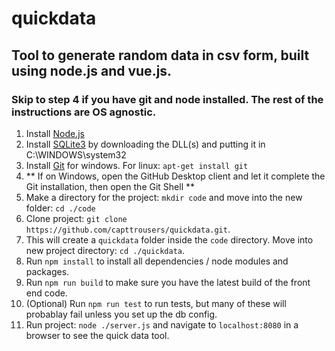 # quickdata

## Tool to generate random data in csv form, built using node.js and vue.js.

### Skip to step 4 if you have git and node installed. The rest of the instructions are OS agnostic.

1. Install [Node.js](https://nodejs.org/en/)
2. Install [SQLite3](https://sqlite.org/) by downloading the DLL(s) and putting it in C:\WINDOWS\system32
3. Install [Git](https://desktop.github.com/) for windows. For linux: `apt-get install git`
4. ** If on Windows, open the GitHub Desktop client and let it complete the Git installation, then open the Git Shell **
5. Make a directory for the project: `mkdir code` and move into the new folder: `cd ./code`
6. Clone project: `git clone https://github.com/capttrousers/quickdata.git`.
7. This will create a `quickdata` folder inside the `code` directory. Move into new project directory: `cd ./quickdata`.
8. Run `npm install` to install all dependencies / node modules and packages.
9. Run `npm run build` to make sure you have the latest build of the front end code.
10. (Optional) Run `npm run test` to run tests, but many of these will probablay fail unless you set up the db config.
11. Run project: `node ./server.js` and navigate to `localhost:8080` in a browser to see the quick data tool.
